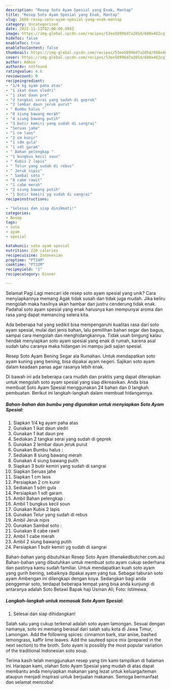 ```yaml
---
description: "Resep Soto Ayam Spesial yang Enak, Mantap"
title: "Resep Soto Ayam Spesial yang Enak, Mantap"
slug: 2608-resep-soto-ayam-spesial-yang-enak-mantap
category: Uncategorized
date: 2022-11-13T02:00:00.094Z
image: https://img-global.cpcdn.com/recipes/53ee58996d7a205d/680x482cq70/soto-ayam-spesial-foto-resep-utama.jpg
hideToc: false
enableToc: true
enableTocContent: false
thumbnail: https://img-global.cpcdn.com/recipes/53ee58996d7a205d/680x482cq70/soto-ayam-spesial-foto-resep-utama.jpg
cover: https://img-global.cpcdn.com/recipes/53ee58996d7a205d/680x482cq70/soto-ayam-spesial-foto-resep-utama.jpg
author: Admin
authorAv: notfound
ratingvalue: 4.6
reviewcount: 9
recipeingredient:
- "1/4 kg ayam paha atas"
- "1 ikat daun sledri"
- "1 ikat daun pre"
- "2 tangkai serai yang sudah di geprek"
- "2 lembar daun jeruk purut"
- " Bumbu halus "
- "8 siung bawang merah"
- "4 siung bawang putih"
- "3 butir kemiri yang sudah di sangrai"
- "Seruas jahe"
- "1 cm laos"
- "2 cm kunir"
- "1 sdm gula"
- "1 sdt garam"
- " Bahan pelengkap "
- "1 bungkus kecil soun"
- " Kubis 2 lapis"
- " Telur yang sudah di rebus"
- " Jeruk nipis"
- " Sambal soto "
- "8 cabe rawit"
- "1 cabe merah"
- "2 siung bawang putih"
- "1 butir kemiri yg sudah di sangrai"
recipeinstructions:

- "Selesai dan siap dinikmati!"
categories:
- Resep
tags:
- soto
- ayam
- spesial

katakunci: soto ayam spesial 
nutrition: 220 calories
recipecuisine: Indonesian
preptime: "PT34M"
cooktime: "PT32M"
recipeyield: "1"
recipecategory: Dinner

---
```



Selamat Pagi Lagi mencari ide resep soto ayam spesial yang unik? Cara menyiapkannya memang Agak tidak susah dan tidak juga mudah. Jika keliru mengolah maka hasilnya akan hambar dan justru cenderung tidak enak. Padahal soto ayam spesial yang enak harusnya kan mempunyai aroma dan rasa yang dapat memancing selera kita.


Ada beberapa hal yang sedikit bisa mempengaruhi kualitas rasa dari soto ayam spesial, mulai dari jenis bahan, lalu pemilihan bahan segar dan bagus, sampai cara mengolah dan menghidangkannya. Tidak usah bingung kalau hendak menyiapkan soto ayam spesial yang enak di rumah, karena asal sudah tahu caranya maka hidangan ini mampu jadi sajian spesial.

Resep Soto Ayam Bening Segar ala Rumahan. Untuk mendapatkan soto ayam kuning yang bening, bisa dipakai ayam negeri. Sajikan soto ayam dalam keadaan panas agar rasanya lebih enak.


Di bawah ini ada beberapa cara mudah dan praktis yang dapat diterapkan untuk mengolah soto ayam spesial yang siap dikreasikan. Anda bisa membuat Soto Ayam Spesial menggunakan 24 bahan dan 0 langkah pembuatan. Berikut ini langkah-langkah dalam membuat hidangannya.

<!--inarticleads1-->

##### Bahan-bahan dan bumbu yang digunakan untuk menyiapkan Soto Ayam Spesial:

1. Siapkan 1/4 kg ayam paha atas
1. Gunakan 1 ikat daun sledri
1. Gunakan 1 ikat daun pre
1. Sediakan 2 tangkai serai yang sudah di geprek
1. Gunakan 2 lembar daun jeruk purut
1. Gunakan  Bumbu halus :
1. Sediakan 8 siung bawang merah
1. Gunakan 4 siung bawang putih
1. Siapkan 3 butir kemiri yang sudah di sangrai
1. Siapkan Seruas jahe
1. Siapkan 1 cm laos
1. Persiapkan 2 cm kunir
1. Sediakan 1 sdm gula
1. Persiapkan 1 sdt garam
1. Ambil  Bahan pelengkap :
1. Ambil 1 bungkus kecil soun
1. Gunakan  Kubis 2 lapis
1. Gunakan  Telur yang sudah di rebus
1. Ambil  Jeruk nipis
1. Gunakan  Sambal soto :
1. Gunakan 8 cabe rawit
1. Ambil 1 cabe merah
1. Ambil 2 siung bawang putih
1. Persiapkan 1 butir kemiri yg sudah di sangrai


Bahan-bahan yang dibutuhkan Resep Soto Ayam (thenakedbutcher.com.au) Bahan-bahan yang dibutuhkan untuk membuat soto ayam cukup sederhana dan pastinya kamu sudah familiar. Untuk mendapatkan kuah soto ayam yang gurih bening, sebaiknya dipakai ayam yang tua. Sebagai taburan soto ayam Ambengan ini dilengkapi dengan koya. Sedangkan bagi anda penggemar soto, terdapat beberapa tempat yang bisa anda kunjungi di antaranya adalah Soto Betawi Bapak haji Usman Ali; Foto: Istimewa. 

<!--inarticleads2-->

##### Langkah-langkah untuk memasak Soto Ayam Spesial:


1. Selesai dan siap dihidangkan!

Salah satu yang cukup terkenal adalah soto ayam lamongan. Sesuai dengan namanya, soto ini memang berasal dari salah satu kota di Jawa Timur, Lamongan. Add the following spices: cinnamon bark, star anise, bashed lemongrass, kaffir lime leaves. Add the sauteed spice mix (prepared in the next section) to the broth. Soto ayam is possibly the most popular variation of the traditional Indonesian soto soup. 

Terima kasih telah menggunakan resep yang tim kami tampilkan di halaman ini. Harapan kami, olahan Soto Ayam Spesial yang mudah di atas dapat membantu anda menyiapkan makanan yang lezat untuk keluarga/teman ataupun menjadi inspirasi untuk berjualan makanan. Semoga bermanfaat dan selamat mencoba!
